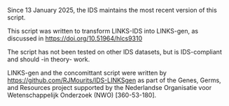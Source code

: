 Since 13 January 2025, the IDS maintains the most recent version of this script.

This script was written to transform LINKS-IDS into LINKS-gen, as discussed in https://doi.org/10.51964/hlcs9310

The script has not been tested on other IDS datasets, but is IDS-compliant and should -in theory- work.

LINKS-gen and the concomittant script were written by https://github.com/RJMourits/IDS-LINKSgen as part of the Genes, Germs, and Resources project supported by the Nederlandse Organisatie voor Wetenschappelijk Onderzoek (NWO) [360-53-180]. 
